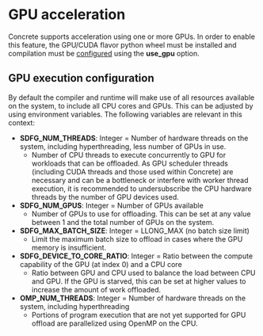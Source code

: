 # GPU acceleration

Concrete supports acceleration using one or more GPUs. In order to enable this feature, the GPU/CUDA flavor python wheel must be installed and compilation must be [configured](../guides/configure.md) using the **use_gpu** option.

## GPU execution configuration

By default the compiler and runtime will make use of all resources available on the system, to include all CPU cores and GPUs. This can be adjusted by using environment variables.
The following variables are relevant in this context:

* **SDFG_NUM_THREADS**: Integer = Number of hardware threads on the system, including hyperthreading, less number of GPUs in use.
  * Number of CPU threads to execute concurrently to GPU for workloads that can be offloaded. As GPU scheduler threads (including CUDA threads and those used within Concrete) are necessary and can be a bottleneck or interfere with worker thread execution, it is recommended to undersubscribe the CPU hardware threads by the number of GPU devices used.
* **SDFG_NUM_GPUS**: Integer = Number of GPUs available
  * Number of GPUs to use for offloading. This can be set at any value between 1 and the total number of GPUs on the system.
* **SDFG_MAX_BATCH_SIZE**: Integer = LLONG_MAX (no batch size limit)
  * Limit the maximum batch size to offload in cases where the GPU memory is insufficient.
* **SDFG_DEVICE_TO_CORE_RATIO**: Integer = Ratio between the compute capability of the GPU (at index 0) and a CPU core
  * Ratio between GPU and CPU used to balance the load between CPU and GPU. If the GPU is starved, this can be set at higher values to increase the amount of work offloaded.
* **OMP_NUM_THREADS**: Integer = Number of hardware threads on the system, including hyperthreading
  * Portions of program execution that are not yet supported for GPU offload are parallelized using OpenMP on the CPU.
